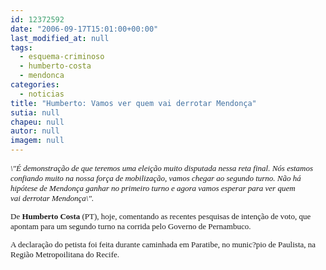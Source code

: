 ```yaml
---
id: 12372592
date: "2006-09-17T15:01:00+00:00"
last_modified_at: null
tags:
  - esquema-criminoso
  - humberto-costa
  - mendonca
categories:
  - noticias
title: "Humberto: Vamos ver quem vai derrotar Mendonça"
sutia: null
chapeu: null
autor: null
imagem: null
---
```

<p><FONT face=Verdana size=2></p>
<p><P><EM>\"É demonstração de que teremos uma eleição muito disputada nessa reta final. Nós <FONT size=2>estamos confiando muito na nossa força de mobilização, vamos chegar ao segundo turno. </FONT>Não há hipótese de Mendonça ganhar no primeiro turno e agora vamos esperar para ver quem vai&nbsp;derrotar Mendonça\".</EM></P></p>
<p><P>De <STRONG>Humberto Costa </STRONG>(PT), hoje, comentando as recentes pesquisas de intenção de voto, que apontam para um segundo turno na corrida pelo Governo de Pernambuco.</P></p>
<p><P>A declaração do petista foi&nbsp;feita&nbsp;durante caminhada em Paratibe, no munic?pio de Paulista, na Região Metropoilitana do Recife.</P></FONT> </p>
